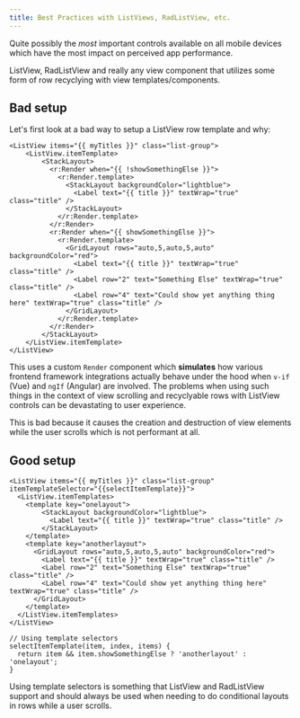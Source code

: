 ```yaml
---
title: Best Practices with ListViews, RadListView, etc.
---
```


Quite possibly the _most_ important controls available on all mobile devices which have the most impact on perceived app performance.

ListView, RadListView and really any view component that utilizes some form of row recyclying with view templates/components.

## Bad setup

Let's first look at a bad way to setup a ListView row template and why:

```
<ListView items="{{ myTitles }}" class="list-group">
    <ListView.itemTemplate>
        <StackLayout>
          <r:Render when="{{ !showSomethingElse }}">
            <r:Render.template>
              <StackLayout backgroundColor="lightblue">
                <Label text="{{ title }}" textWrap="true" class="title" />
              </StackLayout>
            </r:Render.template>
          </r:Render>
          <r:Render when="{{ showSomethingElse }}">
            <r:Render.template>
              <GridLayout rows="auto,5,auto,5,auto" backgroundColor="red">
                <Label text="{{ title }}" textWrap="true" class="title" />
                <Label row="2" text="Something Else" textWrap="true" class="title" />
                <Label row="4" text="Could show yet anything thing here" textWrap="true" class="title" />
              </GridLayout>
            </r:Render.template>
          </r:Render>
        </StackLayout>
    </ListView.itemTemplate>
</ListView>
```

This uses a custom `Render` component which **simulates** how various frontend framework integrations actually behave under the hood when `v-if` (Vue) and `ngIf` (Angular) are involved. The problems when using such things in the context of view scrolling and recyclyable rows with ListView controls can be devastating to user experience.

This is bad because it causes the creation and destruction of view elements while the user scrolls which is not performant at all.

## Good setup

```
<ListView items="{{ myTitles }}" class="list-group" itemTemplateSelector="{{selectItemTemplate}}">
  <ListView.itemTemplates>
    <template key="onelayout">
        <StackLayout backgroundColor="lightblue">
          <Label text="{{ title }}" textWrap="true" class="title" />
        </StackLayout>
    </template>
    <template key="anotherlayout">
      <GridLayout rows="auto,5,auto,5,auto" backgroundColor="red">
        <Label text="{{ title }}" textWrap="true" class="title" />
        <Label row="2" text="Something Else" textWrap="true" class="title" />
        <Label row="4" text="Could show yet anything thing here" textWrap="true" class="title" />
      </GridLayout>
    </template>
  </ListView.itemTemplates>
</ListView>

// Using template selectors
selectItemTemplate(item, index, items) {
  return item && item.showSomethingElse ? 'anotherlayout' : 'onelayout';
}
```

Using template selectors is something that ListView and RadListView support and should always be used when needing to do conditional layouts in rows while a user scrolls.
